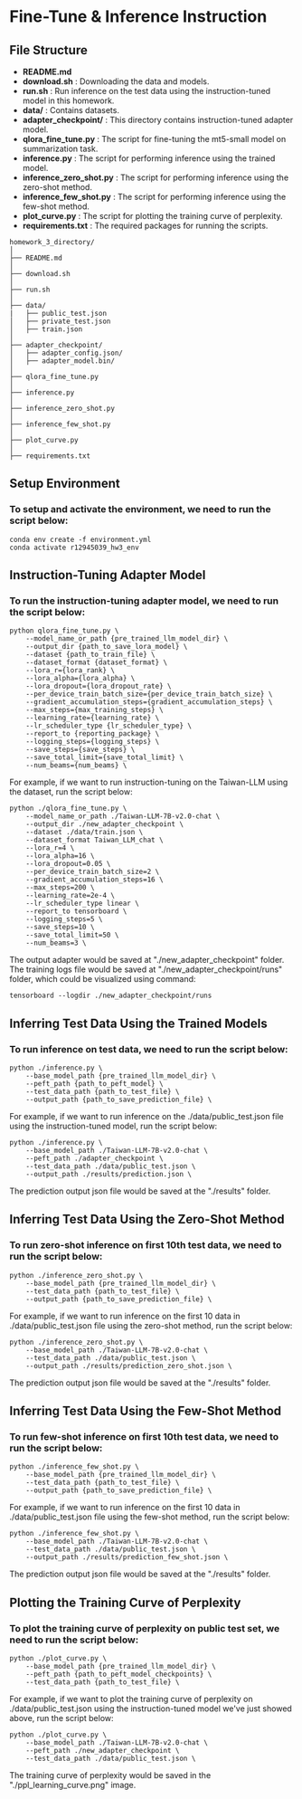 # Fine-Tune & Inference Instruction
## File Structure
- **README.md**
- **download.sh** :
Downloading the data and models.
- **run.sh** :
Run inference on the test data using the instruction-tuned model in this homework.
- **data/** :
Contains datasets.
- **adapter_checkpoint/** : 
This directory contains instruction-tuned adapter model.
- **qlora_fine_tune.py** : 
The script for fine-tuning the mt5-small model on summarization task.
- **inference.py** : 
The script for performing inference using the trained model.
- **inference_zero_shot.py** :
The script for performing inference using the zero-shot method.
- **inference_few_shot.py** :
The script for performing inference using the few-shot method.
- **plot_curve.py** :
The script for plotting the training curve of perplexity.
- **requirements.txt** :
The required packages for running the scripts.

```
homework_3_directory/
│
├── README.md
│
├── download.sh
│
├── run.sh
│
├── data/
|   ├── public_test.json
│   ├── private_test.json
│   ├── train.json
│
├── adapter_checkpoint/
│   ├── adapter_config.json/
│   ├── adapter_model.bin/
│   
├── qlora_fine_tune.py
│
├── inference.py
│
├── inference_zero_shot.py
│
├── inference_few_shot.py
│
├── plot_curve.py
│
├── requirements.txt
```

## Setup Environment
### To setup and activate the environment, we need to run the script below:
```
conda env create -f environment.yml
conda activate r12945039_hw3_env
```

## Instruction-Tuning Adapter Model
### To run the instruction-tuning adapter model, we need to run the script below:
```
python qlora_fine_tune.py \
    --model_name_or_path {pre_trained_llm_model_dir} \
    --output_dir {path_to_save_lora_model} \
    --dataset {path_to_train_file} \
    --dataset_format {dataset_format} \
    --lora_r={lora_rank} \
    --lora_alpha={lora_alpha} \ 
    --lora_dropout={lora_dropout_rate} \
    --per_device_train_batch_size={per_device_train_batch_size} \
    --gradient_accumulation_steps={gradient_accumulation_steps} \
    --max_steps={max_training_steps} \
    --learning_rate={learning_rate} \
    --lr_scheduler_type {lr_scheduler_type} \
    --report_to {reporting_package} \
    --logging_steps={logging_steps} \
    --save_steps={save_steps} \
    --save_total_limit={save_total_limit} \
    --num_beams={num_beams} \
```
For example, if we want to run instruction-tuning on the Taiwan-LLM using the dataset, run the script below:
```
python ./qlora_fine_tune.py \
    --model_name_or_path ./Taiwan-LLM-7B-v2.0-chat \
    --output_dir ./new_adapter_checkpoint \
    --dataset ./data/train.json \
    --dataset_format Taiwan_LLM_chat \
    --lora_r=4 \
    --lora_alpha=16 \
    --lora_dropout=0.05 \
    --per_device_train_batch_size=2 \
    --gradient_accumulation_steps=16 \
    --max_steps=200 \
    --learning_rate=2e-4 \
    --lr_scheduler_type linear \
    --report_to tensorboard \
    --logging_steps=5 \
    --save_steps=10 \
    --save_total_limit=50 \
    --num_beams=3 \
```
The output adapter would be saved at "./new_adapter_checkpoint" folder.
The training logs file would be saved at "./new_adapter_checkpoint/runs" folder, which could be visualized using command:
```
tensorboard --logdir ./new_adapter_checkpoint/runs
```

## Inferring Test Data Using the Trained Models
### To run inference on test data, we need to run the script below:
```
python ./inference.py \
    --base_model_path {pre_trained_llm_model_dir} \
    --peft_path {path_to_peft_model} \
    --test_data_path {path_to_test_file} \
    --output_path {path_to_save_prediction_file} \

```
For example, if we want to run inference on the ./data/public_test.json file using the instruction-tuned model, run the script below:
```
python ./inference.py \
    --base_model_path ./Taiwan-LLM-7B-v2.0-chat \
    --peft_path ./adapter_checkpoint \
    --test_data_path ./data/public_test.json \
    --output_path ./results/prediction.json \
```
The prediction output json file would be saved at the "./results" folder.

## Inferring Test Data Using the Zero-Shot Method
### To run zero-shot inference on first 10th test data, we need to run the script below:
```
python ./inference_zero_shot.py \
    --base_model_path {pre_trained_llm_model_dir} \
    --test_data_path {path_to_test_file} \
    --output_path {path_to_save_prediction_file} \

```
For example, if we want to run inference on the first 10 data in ./data/public_test.json file using the zero-shot method, run the script below:
```
python ./inference_zero_shot.py \
    --base_model_path ./Taiwan-LLM-7B-v2.0-chat \
    --test_data_path ./data/public_test.json \
    --output_path ./results/prediction_zero_shot.json \
```
The prediction output json file would be saved at the "./results" folder.

## Inferring Test Data Using the Few-Shot Method
### To run few-shot inference on first 10th test data, we need to run the script below:
```
python ./inference_few_shot.py \
    --base_model_path {pre_trained_llm_model_dir} \
    --test_data_path {path_to_test_file} \
    --output_path {path_to_save_prediction_file} \

```
For example, if we want to run inference on the first 10 data in ./data/public_test.json file using the few-shot method, run the script below:
```
python ./inference_few_shot.py \
    --base_model_path ./Taiwan-LLM-7B-v2.0-chat \
    --test_data_path ./data/public_test.json \
    --output_path ./results/prediction_few_shot.json \
```
The prediction output json file would be saved at the "./results" folder.

## Plotting the Training Curve of Perplexity
### To plot the training curve of perplexity on public test set, we need to run the script below:
```
python ./plot_curve.py \
    --base_model_path {pre_trained_llm_model_dir} \
    --peft_path {path_to_peft_model_checkpoints} \
    --test_data_path {path_to_test_file} \

```
For example, if we want to plot the training curve of perplexity on ./data/public_test.json using the instruction-tuned model we've just showed above, run the script below:
```
python ./plot_curve.py \
    --base_model_path ./Taiwan-LLM-7B-v2.0-chat \
    --peft_path ./new_adapter_checkpoint \
    --test_data_path ./data/public_test.json \
```
The training curve of perplexity would be saved in the "./ppl_learning_curve.png" image.